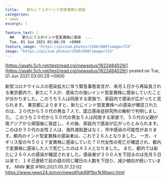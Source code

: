 ```yaml
---
title:  　新たに７人がインド型変異株に感染  
categories:
- news
excerpt: |
  
feature_text: |
  ##  　新たに７人がインド型変異株に感染  ...
  Tue, 01 Jun 2021 03:00:29  +0900
feature_image: "https://picsum.photos/2560/600?image=733"
image: "https://picsum.photos/2560/600?image=733"
---
```


[https://asahi.5ch.net/test/read.cgi/newsplus/1622484029/](https://asahi.5ch.net/test/read.cgi/newsplus/1622484029/)
posted on Tue, 01 Jun 2021 03:00:29  +0900

<!--more-->

新型コロナウイルスの感染拡大に伴う緊急事態宣言が、来月１日から再延長される東京都内で、新たに７人が、感染力の強いインド型変異株に感染していたことが分かりました。このうち５人は同居する家族で、家庭内で感染が広がったと見られます。 東京都によりますと、新たにインド型変異株への感染が確認されたのは、２０代から５０代の男女７人で、国立感染症研究所の解析で判明しました。 このうち２０代から５０代の男女５人は同居する家族で、５０代の父親が南アジアから帰国後に発症し、その後、家庭内で感染が広がったとみられます。 このほか３０代の女性２人は、海外渡航歴はなく、市中感染の可能性があります。都内のインド型変異株の感染者は、これで２６人となりました。 一方、イギリス型のＮ５０１Ｙ変異株に感染していた７０代女性の死亡が確認され、都内で変異株に感染した人で死亡したのは４３人となりました。 また、都内では新たに２６０人の感染が確認されました。感染者が３００人を下回るのは先月５日以来で、１８日連続で前の週の同じ曜日の人数を下回り、減少傾向が続いています。 NNN 東京 #160;2021.05.31 22:02 https://www.news24.jp/nnn/news91uk99f1bv1k16twci.html
